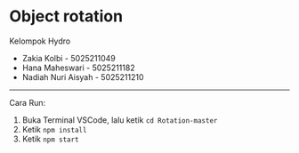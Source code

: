 # Object rotation

Kelompok Hydro

- Zakia Kolbi - 5025211049
- Hana Maheswari - 5025211182
- Nadiah Nuri Aisyah - 5025211210

-----------------------------------------------

Cara Run:
1.  Buka Terminal VSCode, lalu ketik ``cd Rotation-master``
2.  Ketik ``npm install``
3.  Ketik ``npm start``

